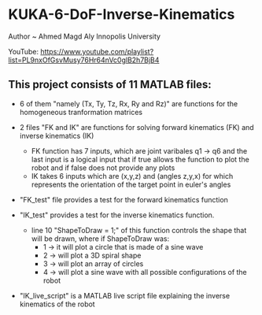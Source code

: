 # KUKA-6-DoF-Inverse-Kinematics

Author ~ Ahmed Magd Aly
Innopolis University

YouTube: https://www.youtube.com/playlist?list=PL9nxOfGsvMusy76Hr64nVc0glB2h7BjB4

## This project consists of 11 MATLAB files:

- 6 of them "namely (Tx, Ty, Tz, Rx, Ry and Rz)" are functions for the homogeneous tranformation matrices

- 2 files "FK and IK" are functions for solving forward kinematics (FK) and inverse kinematics (IK)
	- FK function has 7 inputs, which are joint varibales q1 -> q6 and the last input is a logical input that if true allows the function to plot the robot and if false does not provide any plots
	- IK takes 6 inputs which are (x,y,z) and (angles z,y,x) for which represents the orientation of the target point in euler's angles

- "FK_test" file provides a test for the forward kinematics function

- "IK_test" provides a test for the inverse kinematics function.
	- line 10 "ShapeToDraw = 1;" of this function controls the shape that will be drawn, where if ShapeToDraw was:
		- 1 -> it will plot a circle that is made of a sine wave
		- 2 -> will plot a 3D spiral shape
		- 3 -> will plot an array of circles
		- 4 -> will plot a sine wave with all possible configurations of the robot

- "IK_live_script" is a MATLAB live script file explaining the inverse kinematics of the robot
